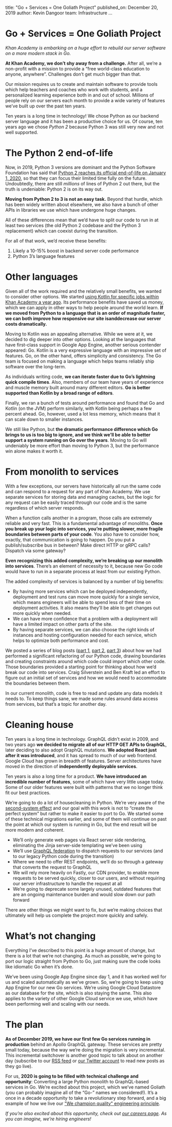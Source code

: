 title: "Go + Services = One Goliath Project"
published_on: December 20, 2019
author: Kevin Dangoor
team: Infrastructure
...

# Go + Services = One Goliath Project

*Khan Academy is embarking on a huge effort to rebuild our server software on a more modern stack in Go.*

**At Khan Academy, we don’t shy away from a challenge.** After all, we’re a non-profit with a mission to provide a “free world-class education to anyone, anywhere”. Challenges don’t get much bigger than that.

Our mission requires us to create and maintain software to provide tools which help teachers and coaches who work with students, and a personalized learning experience both in and out of school. Millions of people rely on our servers each month to provide a wide variety of features we’ve built up over the past ten years.

Ten years is a long time in technology! We chose Python as our backend server language and it has been a productive choice for us. Of course, ten years ago we chose *Python 2* because Python 3 was still very new and not well supported.

# The Python 2 end-of-life

Now, in 2019, Python 3 versions are dominant and the Python Software Foundation has said that  [Python 2 reaches its official end-of-life on January 1, 2020](https://www.python.org/doc/sunset-python-2/), so that they can focus their limited time fully on the future. Undoubtedly, there are still *millions* of lines of Python 2 out there, but the truth is undeniable: Python 2 is on its way out.

**Moving from Python 2 to 3 is not an easy task.** Beyond that hurdle, which has been widely written about elsewhere, we also have a bunch of other APIs in libraries we use which have undergone huge changes.

All of these differences mean that we’d have to split our code to run in at least two services (the old Python 2 codebase and the Python 3 replacement) which can coexist during the transition.

For all of that work, we’d receive these benefits:

1. Likely a 10-15% boost in backend server code performance
2. Python 3’s language features

# Other languages

Given all of the work required and the relatively small benefits, we wanted to consider other options.
We started  [using Kotlin for specific jobs within Khan Academy a year ago](https://engineering.khanacademy.org/posts/kotlin-adoption.htm). Its performance benefits have saved us money, which we can apply in other ways to help people around the world learn. **If we moved from Python to a language that is an order of magnitude faster, we can both improve how responsive our site is****and****decrease our server costs dramatically.**

Moving to Kotlin was an appealing alternative.  While we were at it, we decided to dig deeper into other options. Looking at the languages that have first-class support in Google App Engine, another serious contender appeared: Go. Kotlin is a very expressive language with an impressive set of features. Go, on the other hand, offers simplicity and consistency. The Go team is focused on making a language which helps teams reliably ship software over the long-term.

As individuals writing code, **we can iterate faster due to Go’s lightning quick compile times**. Also, members of our team have years of experience and muscle memory built around many different editors. **Go is better supported than Kotlin by a broad range of editors**.

Finally, we ran a bunch of tests around performance and found that Go and Kotlin (on the JVM) perform similarly, with Kotlin being perhaps a few percent ahead. Go, however, used a lot less memory, which means that it can scale down to smaller instances.

We still like Python, but **the dramatic performance difference which Go brings to us is too big to ignore, and we think we’ll be able to better support a system running on Go over the years**. Moving to Go will undeniably be more effort than moving to Python 3, but the performance win alone makes it worth it.

# From monolith to services

With a few exceptions, our servers have historically all run the same code and can respond to a request for any part of Khan Academy. We use separate services for storing data and managing caches, but the logic for any request can be easily traced through our code and is the same regardless of which server responds.

When a function calls another in a program, those calls are extremely reliable and very fast. This is a fundamental advantage of monoliths. **Once you break up your logic into services, you’re putting slower, more fragile boundaries between parts of your code**. You also have to consider how, exactly, that communication is going to happen. Do you put a publish/subscribe bus in between? Make direct HTTP or gRPC calls? Dispatch via some gateway?

**Even recognizing this added complexity, we’re breaking up our monolith into services**. There’s an element of necessity to it, because new Go code would have to run in a separate process at least from our existing Python.

The added complexity of services is balanced by a number of big benefits:

* By having more services which can be deployed independently, deployment and test runs can move more quickly for a single service, which means engineers will be able to spend less of their time on deployment activities. It also means they’ll be able to get changes out more quickly when needed.
* We can have more confidence that a problem with a deployment will have a limited impact on other parts of the site.
* By having separate services, we can also choose the right kinds of instances and hosting configuration needed for each service, which helps to optimize both performance and cost.

We posted a series of blog posts ([part 1](http://engineering.khanacademy.org/posts/python-refactor-1.htm), [part 2](http://engineering.khanacademy.org/posts/slicker.htm), [part 3](http://engineering.khanacademy.org/posts/python-refactor-3.htm)) about how we had performed a significant refactoring of our Python code, drawing boundaries and creating constraints around which code could import which other code. Those boundaries provided a starting point for thinking about how we’d break our code into services. Craig Silverstein and Ben Kraft led an effort to figure out an initial set of services and how we would need to accommodate the boundaries between them.

In our current monolith, code is free to read and update any data models it needs to. To keep things sane, we made some rules around data access from services, but that’s a topic for another day.

# Cleaning house

Ten years is a long time in technology. GraphQL didn’t exist in 2009, and two years ago **we decided to migrate all of our HTTP GET APIs to GraphQL**, later deciding to also adopt GraphQL mutations. **We adopted React just after it was introduced**, and it has spread to much of our web frontend. Google Cloud has grown in breadth of features. Server architectures have moved in the direction of **independently deployable services**.

Ten years is also a long time for a product. **We have introduced an incredible number of features**, some of which have very little usage today. Some of our older features were built with patterns that we no longer think fit our best practices.

We’re going to do a lot of housecleaning in Python. We’re very aware of the  [second-system effect](https://en.wikipedia.org/wiki/Second-system_effect)  and our goal with this work is not to “create the perfect system” but rather to make it easier to port to Go. We started some of these technical migrations earlier, and some of them will continue on past the point at which our system is running in Go, but the end result will be more modern and coherent.

* We’ll only generate web pages via React server side rendering, eliminating the Jinja server-side templating we’ve been using
* We’ll use  [GraphQL federation](https://blog.apollographql.com/apollo-federation-f260cf525d21) to dispatch requests to our services (and to our legacy Python code during the transition)
* Where we need to offer REST endpoints, we’ll do so through a gateway that converts the request to GraphQL
* We will rely more heavily on Fastly, our CDN provider, to enable more requests to be served quickly, closer to our users, and without requiring our server infrastructure to handle the request at all
* We’re going to deprecate some largely unused, outdated features that are an ongoing maintenance burden and would slow down our path forward

There are other things we might want to fix, but we’re making choices that ultimately will help us complete the project more quickly and safely.

# What’s not changing

Everything I’ve described to this point is a huge amount of change, but there is a lot that we’re not changing. As much as possible, we’re going to port our logic straight from Python to Go, just making sure the code looks like idiomatic Go when it’s done.

We’ve been using Google App Engine since day 1, and it has worked well for us and scaled automatically as we’ve grown. So, we’re going to keep using App Engine for our new Go services. We’re using Google Cloud Datastore as our database for the site, which is also staying the same. This also applies to the variety of other Google Cloud service we use, which have been performing well and scaling with our needs.

# The plan

**As of December 2019, we have our first few Go services running in production** behind an Apollo GraphQL gateway. These services are pretty small today, because the way we’re doing the migration is very incremental. This incremental switchover is another good topic to talk about on another day (subscribe to our [RSS feed](http://engineering.khanacademy.org/rss.xml) or [our Twitter account](https://twitter.com/KhanAcademyEng)  to read new posts as they go live).

For us, **2020 is going to be filled with technical challenge and opportunity**: Converting a large Python monolith to GraphQL-based services in Go. We’re excited about this project, which we’ve named Goliath (you can probably imagine all of the “Go-” names we considered!). It’s a once in a decade opportunity to take a revolutionary step forward, and a big example of how we live our ["We champion quality" engineering principle](http://engineering.khanacademy.org/posts/eng-principles-help-scale.htm).

*If you’re also excited about this opportunity, check out [our careers page](https://www.khanacademy.org/careers). As you can imagine, we’re hiring engineers!*
